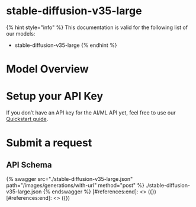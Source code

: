 [#references:start]: <> ({ "template": "openapi" })
[#references:start]: <> ({ "template": "openapi" })
# stable-diffusion-v35-large

{% hint style="info" %}
This documentation is valid for the following list of our models:
* stable-diffusion-v35-large
{% endhint %}

# Model Overview


# Setup your API Key
If you don’t have an API key for the AI/ML API yet, feel free to use our [Quickstart guide](https://docs.aimlapi.com/quickstart/setting-up).

# Submit a request
## API Schema
{% swagger src="./stable-diffusion-v35-large.json" path="/images/generations/with-url" method="post" %}
./stable-diffusion-v35-large.json
{% endswagger %}
[#references:end]: <> ({})
[#references:end]: <> ({})